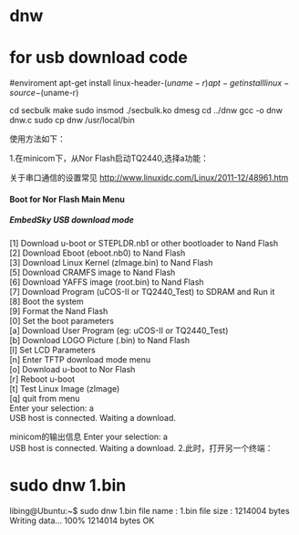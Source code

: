 # dnw
# for usb download code 
#enviroment 
apt-get install linux-header-$(uname-r) 
apt-get install linux-source-$(uname-r)



cd secbulk
make 
sudo insmod ./secbulk.ko 
dmesg
cd ../dnw
gcc -o dnw dnw.c
sudo cp dnw /usr/local/bin


使用方法如下：

1.在minicom下，从Nor Flash启动TQ2440,选择a功能：  

关于串口通信的设置常见 http://www.linuxidc.com/Linux/2011-12/48961.htm

####    Boot for Nor Flash Main Menu   #####                                  
#####     EmbedSky USB download mode     #####                                 
                                                                               
[1] Download u-boot or STEPLDR.nb1 or other bootloader to Nand Flash           
[2] Download Eboot (eboot.nb0) to Nand Flash                                   
[3] Download Linux Kernel (zImage.bin) to Nand Flash                           
[5] Download CRAMFS image to Nand Flash                                        
[6] Download YAFFS image (root.bin) to Nand Flash                              
[7] Download Program (uCOS-II or TQ2440_Test) to SDRAM and Run it              
[8] Boot the system                                                            
[9] Format the Nand Flash                                                      
[0] Set the boot parameters                                                    
[a] Download User Program (eg: uCOS-II or TQ2440_Test)                         
[b] Download LOGO Picture (.bin) to Nand  Flash                                
[l] Set LCD Parameters                                                         
[n] Enter TFTP download mode menu                                              
[o] Download u-boot to Nor Flash                                               
[r] Reboot u-boot                                                              
[t] Test Linux Image (zImage)                    
[q] quit from menu                                                             
Enter your selection: a                                                        
USB host is connected. Waiting a download. 

minicom的输出信息
Enter your selection: a                                                        
USB host is connected. Waiting a download. 
2.此时，打开另一个终端：
# sudo dnw 1.bin
libing@Ubuntu:~$ sudo dnw 1.bin
file name : 1.bin
file size : 1214004 bytes
Writing data...
100%     1214014 bytes     OK
